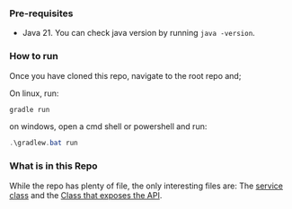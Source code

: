 
### Pre-requisites
* Java 21. You can check java version by running `java -version`.

### How to run
Once you have cloned this repo, navigate to the root repo and;

On linux, run:
```bash
gradle run
```

on windows, open a cmd shell or powershell and run:

```powershell
.\gradlew.bat run
```
### What is in this Repo
While the repo has plenty of file, the only interesting files are:
The [service class](https://github.com/roykathurima/SOAP_TemperatureService/blob/main/app/src/main/java/org/example/TemperatureService.java()) and the [Class that exposes the API](https://github.com/roykathurima/SOAP_TemperatureService/blob/main/app/src/main/java/org/example/App.java).
